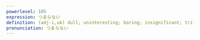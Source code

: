 ```yaml
---
powerlevel: 105
expression: つまらない
definition: (adj-i,uk) dull; uninteresting; boring; insignificant; trifling; (P)
pronunciation: つまらない
---
```

